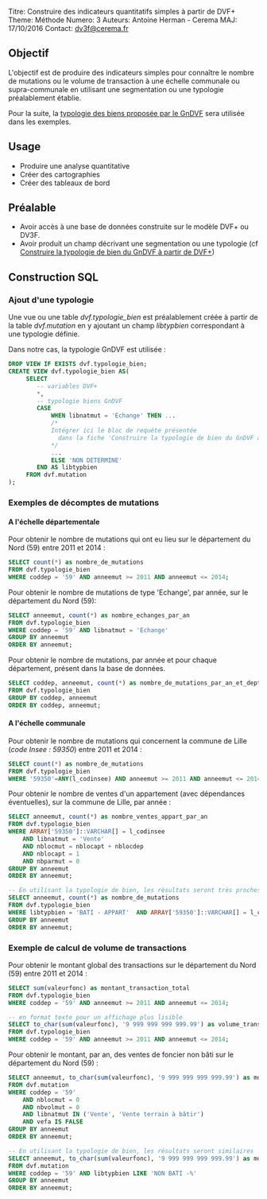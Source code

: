 Titre: Construire des indicateurs quantitatifs simples à partir de DVF+
Theme: Méthode
Numero: 3
Auteurs: Antoine Herman - Cerema
MAJ: 17/10/2016
Contact: dv3f@cerema.fr

## Objectif

L'objectif est de produire des indicateurs simples pour connaître le nombre de mutations
ou le volume de transaction à une échelle communale ou supra-communale 
en utilisant une segmentation ou une typologie préalablement établie.

Pour la suite, la [typologie des biens proposée par le GnDVF](http://guide-dvf.fr/utiliser-dvf/typologie-biens) sera 
utilisée dans les exemples. 

## Usage

* Produire une analyse quantitative 
* Créer des cartographies
* Créer des tableaux de bord 

## Préalable

* Avoir accès à une base de données construite sur le modèle DVF+ ou DV3F.   
* Avoir produit un champ décrivant une segmentation ou une typologie (cf [Construire la typologie de bien du GnDVF à partir de DVF+](methodo_typo_gndvf.html)) 

## Construction SQL

### Ajout d'une typologie

Une vue ou une table _dvf.typologie_bien_ est préalablement créée à partir de la table _dvf.mutation_ 
en y ajoutant un champ _libtypbien_ correspondant à une typologie définie.

Dans notre cas, la typologie GnDVF est utilisée :

```sql
DROP VIEW IF EXISTS dvf.typologie_bien;
CREATE VIEW dvf.typologie_bien AS(
	 SELECT 
		-- variables DVF+
		*,
		-- typologie biens GnDVF
		CASE
			WHEN libnatmut = 'Echange' THEN ...
			/*
			Intégrer ici le bloc de requête présentée 
			  dans la fiche 'Construire la typologie de bien du GnDVF à partir de DVF+'	
			*/ 
			...
			ELSE 'NON DETERMINE'
		END	AS libtypbien
	 FROM dvf.mutation
);
```

### Exemples de décomptes de mutations

#### A l'échelle départementale

Pour obtenir le nombre de mutations qui ont eu lieu sur le département du Nord (59) entre 2011 et 2014 :

```sql
SELECT count(*) as nombre_de_mutations
FROM dvf.typologie_bien 
WHERE coddep = '59' AND anneemut >= 2011 AND anneemut <= 2014;
```

Pour obtenir le nombre de mutations de type 'Echange', par année, sur le département du Nord (59):

```sql
SELECT anneemut, count(*) as nombre_echanges_par_an
FROM dvf.typologie_bien 
WHERE coddep = '59' AND libnatmut = 'Echange'
GROUP BY anneemut
ORDER BY anneemut;
```

Pour obtenir le nombre de mutations, par année et pour chaque département, présent dans la base de données.
```sql
SELECT coddep, anneemut, count(*) as nombre_de_mutations_par_an_et_dept
FROM dvf.typologie_bien
GROUP BY coddep, anneemut
ORDER BY coddep, anneemut;
```

#### A l'échelle communale

Pour obtenir le nombre de mutations qui concernent la commune de Lille (_code Insee : 59350_) entre 2011 et 2014 :

```sql
SELECT count(*) as nombre_de_mutations
FROM dvf.typologie_bien 
WHERE '59350'=ANY(l_codinsee) AND anneemut >= 2011 AND anneemut <= 2014;
```

Pour obtenir le nombre de ventes d'un appartement (avec dépendances éventuelles), sur la commune de Lille, par année :

```sql
SELECT anneemut, count(*) as nombre_ventes_appart_par_an
FROM dvf.typologie_bien 
WHERE ARRAY['59350']::VARCHAR[] = l_codinsee 
	AND libnatmut = 'Vente' 
	AND nblocmut = nblocapt + nblocdep
	AND nblocapt = 1
	AND nbparmut = 0
GROUP BY anneemut
ORDER BY anneemut;

-- En utilisant la typologie de bien, les résultats seront très proches
SELECT anneemut, count(*) as nombre_de_mutations
FROM dvf.typologie_bien
WHERE libtypbien = 'BATI - APPART' 	AND ARRAY['59350']::VARCHAR[] = l_codinsee 
GROUP BY anneemut
ORDER BY anneemut;
```

### Exemple de calcul de volume de transactions

Pour obtenir le montant global des transactions sur le département du Nord (59) entre 2011 et 2014 :

```sql
SELECT sum(valeurfonc) as montant_transaction_total
FROM dvf.typologie_bien 
WHERE coddep = '59' AND anneemut >= 2011 AND anneemut <= 2014;

-- en format texte pour un affichage plus lisible
SELECT to_char(sum(valeurfonc), '9 999 999 999 999.99') as volume_transaction
FROM dvf.typologie_bien 
WHERE coddep = '59' AND anneemut >= 2011 AND anneemut <= 2014;
```

Pour obtenir le montant, par an, des ventes de foncier non bâti sur le département du Nord (59) :

```sql
SELECT anneemut, to_char(sum(valeurfonc), '9 999 999 999 999.99') as montant_vente_non_bati
FROM dvf.mutation 
WHERE coddep = '59' 
	AND nblocmut = 0 
	AND nbvolmut = 0
	AND libnatmut IN ('Vente', 'Vente terrain à bâtir')
	AND vefa IS FALSE
GROUP BY anneemut
ORDER BY anneemut;

-- En utilisant la typologie de bien, les résultats seront similaires
SELECT anneemut, to_char(sum(valeurfonc), '9 999 999 999 999.99') as montant_vente_non_bati
FROM dvf.mutation 
WHERE coddep = '59' AND libtypbien LIKE 'NON BATI -%'
GROUP BY anneemut
ORDER BY anneemut;
```